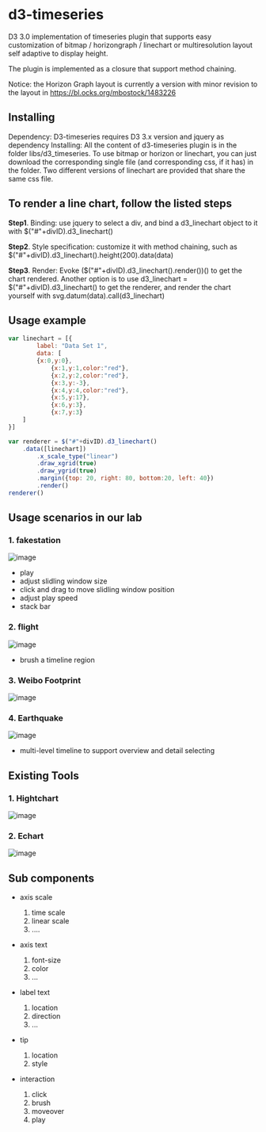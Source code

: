 # d3-timeseries

D3 3.0 implementation of timeseries plugin that supports easy customization of bitmap / horizongraph / linechart or multiresolution layout self adaptive to display height. 

The plugin is implemented as a closure that support method chaining.

Notice: the Horizon Graph layout is currently a version with minor revision to the layout in https://bl.ocks.org/mbostock/1483226

## Installing

Dependency: D3-timeseries requires D3 3.x version and jquery as dependency
Installing: All the content of d3-timeseries plugin is in the folder libs/d3_timeseries. To use bitmap or horizon or linechart, you can just download the corresponding single file (and corresponding css, if it has) in the folder. Two different versions of linechart are provided that share the same css file.

## To render a line chart, follow the listed steps

**Step1**. Binding: use jquery to select a div, and bind a d3_linechart object to it with $("#"+divID).d3_linechart()

**Step2**. Style specification: customize it with method chaining, such as $("#"+divID).d3_linechart().height(200).data(data)

**Step3**. Render: Evoke ($("#"+divID).d3_linechart().render())() to get the chart rendered. Another option is to use d3_linechart = $("#"+divID).d3_linechart() to get the renderer, and render the chart yourself with svg.datum(data).call(d3_linechart)

## Usage example
```js
var linechart = [{   
        label: "Data Set 1", 
        data: [
		{x:0,y:0},
	    	{x:1,y:1,color:"red"},
	    	{x:2,y:2,color:"red"},
	    	{x:3,y:-3},
	    	{x:4,y:4,color:"red"},
	    	{x:5,y:17},
	    	{x:6,y:3},
	    	{x:7,y:3}
	]
}]

var renderer = $("#"+divID).d3_linechart()
	.data([linechart])
        .x_scale_type("linear")
        .draw_xgrid(true)
        .draw_ygrid(true)
        .margin({top: 20, right: 80, bottom:20, left: 40})
        .render()
renderer()
```

## Usage scenarios in our lab
### 1. fakestation
![image](http://note.youdao.com/yws/public/resource/79e994a9eae80352b49dda8385f14c83/xmlnote/94132835EF4F4FEB81200B2D1BCA44F2/958)

- play 
- adjust slidling window size
- click and drag to move slidling window position
- adjust play speed 
- stack bar 

### 2. flight 
![image](http://note.youdao.com/yws/public/resource/79e994a9eae80352b49dda8385f14c83/xmlnote/0AD49C8F4FC5433DAAA7A4E86832549F/991)
- brush a timeline region

### 3. Weibo Footprint 
![image](http://note.youdao.com/yws/public/resource/79e994a9eae80352b49dda8385f14c83/xmlnote/C6F64A1AC7D7462C8E6E3A8C461EE5FE/995)

### 4. Earthquake
![image](http://note.youdao.com/yws/public/resource/79e994a9eae80352b49dda8385f14c83/xmlnote/9D06355B04144A3B8F02CC63C1766CC0/1017)

- multi-level timeline to support overview and detail selecting

## Existing Tools
### 1. Hightchart
![image](http://note.youdao.com/yws/public/resource/79e994a9eae80352b49dda8385f14c83/xmlnote/28DB115AA72C4BE293718D54857A08A6/1023)


### 2. Echart
![image](http://note.youdao.com/yws/public/resource/79e994a9eae80352b49dda8385f14c83/xmlnote/9F4146CF605E43D68CE3532DC1D7EA93/1029)




## Sub components
- axis scale
    1. time scale
    2. linear scale
    3. ....

- axis text
    1. font-size 
    2. color
    3. ...
- label text
    1. location
    2. direction
    3. ...
- tip
    1.  location
    2.  style
- interaction
    1.  click
    2.  brush
    3.  moveover
    4.  play


